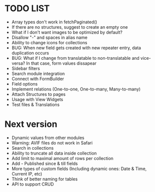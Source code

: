 TODO LIST
=========

* Array types don't work in fetchPaginated()
* If there are no structures, suggest to create an empty one
* What if I don't want images to be optimized by default?
* Disallow "-" and spaces in alias name
* Ability to change icons for collections
* BUG: When new field gets created with new repeater entry, data duplication occurs
* BUG: What if I change from translatable to non-translatable and vice-versa? In that case, form values dissapear
* Sidebar filters
* Search module integration
* Connect with FormBuilder
* Field options
* Implement relations (One-to-one, One-to-many, Many-to-many)
* Attach Structures to pages
* Usage with View Widgets
* Test files & Translations

# Next version

* Dynamic values from other modules
* Warning: AVIF files do not work in Safari
* Search in collections
* Ability to truncate all data inside collection
* Add limit to maximal amount of rows per collection
* Add - Published since & till fields
* More types of custom fields (Including dynamic ones: Date & Time, Current IP, etc)
* Think of better naming for tables
* API to support CRUD